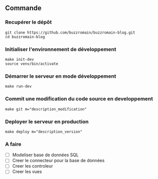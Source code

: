 ## Commande
### Recupérer le dépôt
    git clone https://github.com/buzzromain/buzzromain-blog.git
    cd buzzromain-blog

### Initialiser l'environnement de développement
    make init-dev
    source venv/bin/activate

### Démarrer le serveur en mode développement
    make run-dev

### Commit une modification du code source en developpement
    make git m="description_modification"

### Deployer le serveur en production
    make deploy m="description_version"

### A faire
- [ ] Modeliser base de données SQL
- [ ] Creer le connecteur pour la base de données
- [ ] Creer les controleur
- [ ] Creer les vues